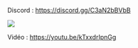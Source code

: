 Discord : https://discord.gg/C3aN2bBVbB

<img src="https://i.imgur.com/4sSAoFf.png">

Vidéo : https://youtu.be/kTxxdrIpnGg

